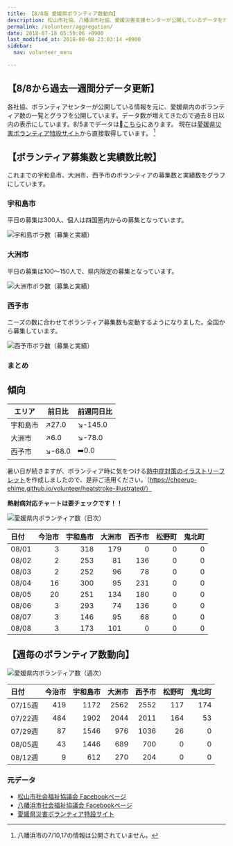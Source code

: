 ```yaml
---
title: 【8/8版 愛媛県ボランティア数動向】
description: 松山市社協、八幡浜市社協、愛媛災害支援センターが公開しているデータを元に、ボランティア数のグラフを作成・公開しています。
permalink: /volunteer/aggregation/
date: 2018-07-18 05:59:06 +0900
last_modified_at: 2018-08-08 23:03:14 +0900
sidebar:
  nav: volunteer_menu

---
```


## 【8/8から過去一週間分データ更新】

各社協、ボランティアセンターが公開している情報を元に、愛媛県内のボランティア数の一覧とグラフを公開しています。データ数が増えてきたので過去８日以内の表示にしています。8/5までデータは[こちら](https://docs.google.com/spreadsheets/d/1h-GFHoNa55P96wu_HNbPk899eN4HZcnu1T9q4eag8Uc/edit#gid=0)にあります。 現在は[愛媛県災害ボランティア特設サイト](https://ehimesvc.jp/)から直接取得しています。 [^1]

## 【ボランティア募集数と実績数比較】

これまでの宇和島市、大洲市、西予市のボランティアの募集数と実績数をグラフにしています。

### 宇和島市

平日の募集は300人、個人は四国圏内からの募集となっています。

 ![宇和島ボラ数（募集と実績）](/assets/images/volunteer_headcount/宇和島市_volunteer_headcount_diff_20180808.png)

### 大洲市

平日の募集は100〜150人で、県内限定の募集となっています。

 ![大洲市ボラ数（募集と実績）](/assets/images/volunteer_headcount/大洲市_volunteer_headcount_diff_20180808.png)

### 西予市

ニーズの数に合わせてボランティア募集数も変動するようになりました。全国から募集しています。

 ![西予市ボラ数（募集と実績）](/assets/images/volunteer_headcount/西予市_volunteer_headcount_diff_20180808.png)

### まとめ


## 傾向

エリア | 前日比 | 前週同日比
---------|----------|---------
 宇和島市 | :arrow_upper_right:27.0 | :arrow_lower_right:-145.0
 大洲市  | :arrow_upper_right:6.0 | :arrow_lower_right:-78.0
 西予市  | :arrow_lower_right:-68.0 | :arrow_right:0.0



暑い日が続きますが、ボランティア時に気をつける[熱中症対策のイラストリーフレット](https://cheerup-ehime.github.io/volunteer/heatstroke-illustrated/)を作成しましたので、是非ご活用ください。（https://cheerup-ehime.github.io/volunteer/heatstroke-illustrated/）

**熱射病対応チャートは要チェックです！！**


![愛媛県内ボランティア数（日次）](/assets/images/volunteer_count.png)

[^1]: 八幡浜市の7/10,17の情報は公開されていません。

| 日付   |   今治市 |   宇和島市 |   大洲市 |   西予市 |   松野町 |   鬼北町 |
|:-------|---------:|-----------:|---------:|---------:|---------:|---------:|
| 08/01  |        3 |        318 |      179 |        0 |        0 |        0 |
| 08/02  |        2 |        253 |       81 |      136 |        0 |        0 |
| 08/03  |        2 |        252 |       96 |       78 |        0 |        0 |
| 08/04  |       16 |        300 |       95 |      231 |        0 |        0 |
| 08/05  |       20 |        251 |      134 |      180 |        0 |        0 |
| 08/06  |        3 |        293 |       74 |      136 |        0 |        0 |
| 08/07  |        3 |        146 |       95 |       68 |        0 |        0 |
| 08/08  |        3 |        173 |      101 |        0 |        0 |        0 |

## 【週毎のボランティア数動向】

![愛媛県内ボランティア数（週次）](/assets/images/volunteer_count_week.png)

| 日付    |   今治市 |   宇和島市 |   大洲市 |   西予市 |   松野町 |   鬼北町 |
|:--------|---------:|-----------:|---------:|---------:|---------:|---------:|
| 07/15週 |      419 |       1172 |     2562 |     2552 |      117 |      174 |
| 07/22週 |      484 |       1902 |     2044 |     2011 |      164 |       53 |
| 07/29週 |       87 |       1546 |      976 |     1036 |       26 |        0 |
| 08/05週 |       43 |       1446 |      689 |      700 |        0 |        0 |
| 08/12週 |        9 |        612 |      270 |      204 |        0 |        0 |

### 元データ

- [松山市社会福祉協議会 Facebookページ](https://www.facebook.com/matsuyama.wel/)
- [八幡浜市社会福祉協議会 Facebookページ](https://www.facebook.com/ywthm.syakyo/)
- [愛媛県災害ボランティア特設サイト](https://ehimesvc.jp/)
